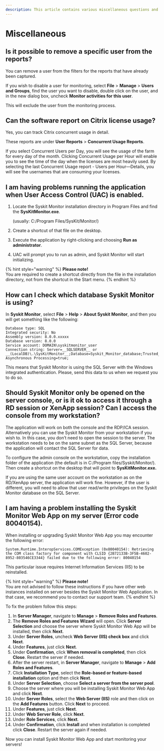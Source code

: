 ```yaml
---
description: This article contains various miscellaneous questions and answers related to Syskit Monitor.
---
```


# Miscellaneous

## Is it possible to remove a specific user from the reports?

You can remove a user from the filters for the reports that have already been captured.

If you wish to disable a user for monitoring, select **File** &gt; **Manage** &gt; **Users and Groups**, find the user you want to disable, double click on the user, and in the new dialog box, uncheck **Monitor activities for this user**.

This will exclude the user from the monitoring process.

## Can the software report on Citrix license usage?

Yes, you can track Citrix concurrent usage in detail.

These reports are under **User Reports** &gt; **Concurrent Usage Reports**.

If you select Concurrent Users per Day, you will see the usage of the farm for every day of the month. Clicking Concurrent Usage per Hour will enable you to see the time of the day when the licenses are most heavily used. By selecting the last Concurrent Usage report - Users per Hour—Details, you will see the usernames that are consuming your licenses.

## I am having problems running the application when User Access Control \(UAC\) is enabled.

1. Locate the Syskit Monitor installation directory in Program Files and find the **SysKitMonitor.exe**.   

   \(usually: C:/Program Files/SysKit/Monitor/\)

2. Create a shortcut of that file on the desktop.
3. Execute the application by right-clicking and choosing **Run as administrator**.
4. UAC will prompt you to run as admin, and Syskit Monitor will start initializing.

{% hint style="warning" %}
**Please note!**  
You are required to create a shortcut directly from the file in the installation directory, not from the shortcut in the Start menu.
{% endhint %}

## How can I check which database Syskit Monitor is using?

In **Syskit Monitor**, select **File** &gt; **Help** &gt; **About Syskit Monitor**, and then you will get something like the following:

```text
Database type: SQL  
Integrated security: No  
Assembly version: 8.0.0.xxxxx  
Database version: 8.0.0  
Service account: DOMAIN\syskitmonitor_user  
Connection string: Server=__SQLSERVER__ or __(LocalDB)\.\SysKitMonitor__;Database=Syskit_Monitor_database;Trusted_Connection=yes; Asynchronous Processing=true;
```

This means that Syskit Monitor is using the SQL Server with the Windows integrated authentication. Please, send this data to us when we request you to do so.

## Should Syskit Monitor only be opened on the server console, or is it ok to access it through a RD session or XenApp session? Can I access the console from my workstation?

The application will work on both the console and the RDP/ICA session.  
Alternatively you can use the Syskit Monitor from your workstation if you wish to. In this case, you don’t need to open the session to the server. The workstation needs to be on the same subnet as the SQL Server, because the application will contact the SQL Server for data.

To configure the admin console on the workstation, copy the installation folder of the application \(the default is in C:/Program files/Syskit/Monitor/\). Then create a shortcut on the desktop that will point to **SysKitMonitor.exe.**

If you are using the same user account on the workstation as on the RD/XenApp server, the application will work fine. However, if the user is different, you will need to allow that user read/write privileges on the Syskit Monitor database on the SQL Server.

## I am having a problem installing the Syskit Monitor Web App on my server \(Error code 80040154\).

When installing or upgrading Syskit Monitor Web App you may encounter the following error:

```text
System.Runtime.InteropServices.COMException (0x80040154): Retrieving the COM class factory for component with CLSID {2B72133B-3F5B-4602-8952-803546CE3344} failed due to the following error: 80040154
```

This particular issue requires Internet Information Services \(IIS\) to be reinstalled. 

{% hint style="warning" %}
**Please note!**  
You are not advised to follow these instructions if you have other web instances installed on server besides the Syskit Monitor Web Application. In that case, we recommend you to contact our support team.
{% endhint %}

To fix the problem follow this steps:

1. In **Server Manager**, navigate to **Manage** &gt; **Remove Roles and Features**.
2. The **Remove Roles and Features Wizard** will open. Click **Server Selection** and choose the server where Syskit Monitor Web App will be installed, then click **Next**.
3. Under **Server Roles**, uncheck **Web Server \(IIS\) check box** and click **Next**.
4. Under **Features**, just click **Next**.
5. Under **Confirmation**, click **When removal is completed**, then click **Close**. Restart the server if needed.
6. After the server restart, in **Server Manager**, navigate to **Manage** &gt; **Add Roles and Features**.
7. Click **Installation Type**, select the **Role-based or feature-based installation** option and then click **Next**.
8. Under **Server Selection**, choose **Select a server from the server pool**.
9. Choose the server where you will be installing Syskit Monitor Web App and click **Next**.
10. Under **Server Roles**, select the **Web Server \(IIS\)** role and then click on the **Add Features** button. Click **Next** to proceed.
11. Under **Features**, just click **Next**.
12. Under **Web Server Role**, click **Next**.
13. Under **Role Services**, click **Next**.
14. Under **Confirmation**, click **Install** and when installation is completed click **Close**. Restart the server again if needed.

Now you can install Syskit Monitor Web App and start monitoring your servers!

